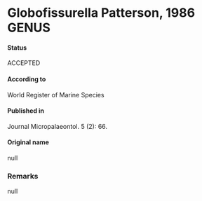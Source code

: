 Globofissurella Patterson, 1986 GENUS
=======

#### Status
ACCEPTED

#### According to
World Register of Marine Species

#### Published in
Journal Micropalaeontol. 5 (2): 66.

#### Original name
null

### Remarks
null